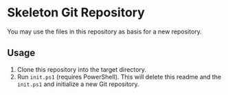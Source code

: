 ﻿# Skeleton Git Repository

You may use the files in this repository as basis for a new repository.

## Usage

1.  Clone this repository into the target directory.
1.  Run `init.ps1` (requires PowerShell). This will delete this readme and the `init.ps1` and initialize a new Git repository.
